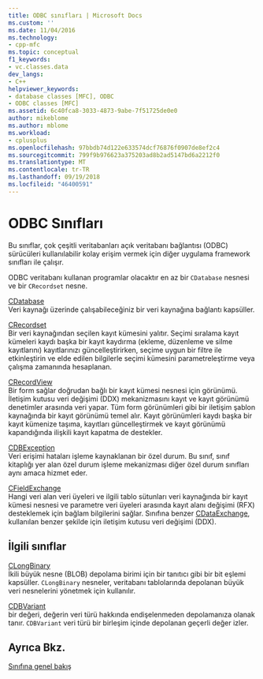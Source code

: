```yaml
---
title: ODBC sınıfları | Microsoft Docs
ms.custom: ''
ms.date: 11/04/2016
ms.technology:
- cpp-mfc
ms.topic: conceptual
f1_keywords:
- vc.classes.data
dev_langs:
- C++
helpviewer_keywords:
- database classes [MFC], ODBC
- ODBC classes [MFC]
ms.assetid: 6c40fca8-3033-4873-9abe-7f51725de0e0
author: mikeblome
ms.author: mblome
ms.workload:
- cplusplus
ms.openlocfilehash: 97bbdb74d122e633574dcf76876f0907de8ef2c4
ms.sourcegitcommit: 799f9b976623a375203ad8b2ad5147bd6a2212f0
ms.translationtype: MT
ms.contentlocale: tr-TR
ms.lasthandoff: 09/19/2018
ms.locfileid: "46400591"
---
```

# <a name="odbc-classes"></a>ODBC Sınıfları

Bu sınıflar, çok çeşitli veritabanları açık veritabanı bağlantısı (ODBC) sürücüleri kullanılabilir kolay erişim vermek için diğer uygulama framework sınıfları ile çalışır.

ODBC veritabanı kullanan programlar olacaktır en az bir `CDatabase` nesnesi ve bir `CRecordset` nesne.

[CDatabase](../mfc/reference/cdatabase-class.md)<br/>
Veri kaynağı üzerinde çalışabileceğiniz bir veri kaynağına bağlantı kapsüller.

[CRecordset](../mfc/reference/crecordset-class.md)<br/>
Bir veri kaynağından seçilen kayıt kümesini yalıtır. Seçimi sıralama kayıt kümeleri kaydı başka bir kayıt kaydırma (ekleme, düzenleme ve silme kayıtlarını) kayıtlarınızı güncelleştirirken, seçime uygun bir filtre ile etkinleştirin ve elde edilen bilgilerle seçimi kümesini parametreleştirme veya çalışma zamanında hesaplanan.

[CRecordView](../mfc/reference/crecordview-class.md)<br/>
Bir form sağlar doğrudan bağlı bir kayıt kümesi nesnesi için görünümü. İletişim kutusu veri değişimi (DDX) mekanizmasını kayıt ve kayıt görünümü denetimler arasında veri yapar. Tüm form görünümleri gibi bir iletişim şablon kaynağında bir kayıt görünümü temel alır. Kayıt görünümleri kaydı başka bir kayıt kümenize taşıma, kayıtları güncelleştirmek ve kayıt görünümü kapandığında ilişkili kayıt kapatma de destekler.

[CDBException](../mfc/reference/cdbexception-class.md)<br/>
Veri erişimi hataları işleme kaynaklanan bir özel durum. Bu sınıf, sınıf kitaplığı yer alan özel durum işleme mekanizması diğer özel durum sınıfları aynı amaca hizmet eder.

[CFieldExchange](../mfc/reference/cfieldexchange-class.md)<br/>
Hangi veri alan veri üyeleri ve ilgili tablo sütunları veri kaynağında bir kayıt kümesi nesnesi ve parametre veri üyeleri arasında kayıt alanı değişimi (RFX) desteklemek için bağlam bilgilerini sağlar. Sınıfına benzer [CDataExchange](../mfc/reference/cdataexchange-class.md), kullanılan benzer şekilde için iletişim kutusu veri değişimi (DDX).

## <a name="related-classes"></a>İlgili sınıflar

[CLongBinary](../mfc/reference/clongbinary-class.md)<br/>
İkili büyük nesne (BLOB) depolama birimi için bir tanıtıcı gibi bir bit eşlemi kapsüller. `CLongBinary` nesneler, veritabanı tablolarında depolanan büyük veri nesnelerini yönetmek için kullanılır.

[CDBVariant](../mfc/reference/cdbvariant-class.md)<br/>
bir değeri, değerin veri türü hakkında endişelenmeden depolamanıza olanak tanır. `CDBVariant` veri türü bir birleşim içinde depolanan geçerli değer izler.

## <a name="see-also"></a>Ayrıca Bkz.

[Sınıfına genel bakış](../mfc/class-library-overview.md)

